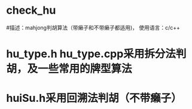 # check_hu
#描述：mahjong判胡算法（带癞子和不带癞子都适用)， 使用语言：c/c++

# hu_type.h hu_type.cpp采用拆分法判胡，及一些常用的牌型算法 
# huiSu.h采用回溯法判胡（不带癞子）